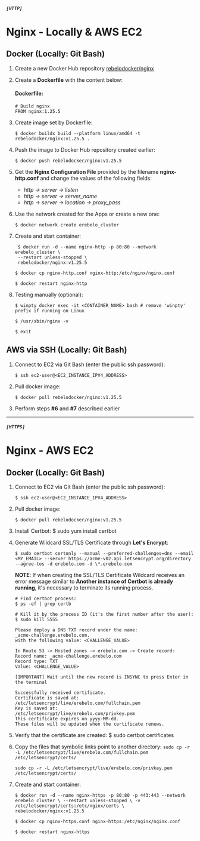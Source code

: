 ##### `[HTTP]`

# Nginx - Locally & AWS EC2

## Docker (Locally: Git Bash)

1. Create a new Docker Hub repository [rebelodocker/nginx](https://hub.docker.com/)

2. Create a **Dockerfile** with the content below:

   #### Dockerfile:

   ```
   # Build nginx
   FROM nginx:1.25.5
   ```

3. Create image set by Dockerfile:

   `$ docker buildx build --platform linux/amd64 -t rebelodocker/nginx:v1.25.5 .`

4. Push the image to Docker Hub repository created earlier:

   `$ docker push rebelodocker/nginx:v1.25.5`

5. Get the **Nginx Configuration File** provided by the filename **nginx-http.conf** and change the values of the following fields:

   - _http -> server -> listen_
   - _http -> server -> server_name_
   - _http -> server -> location -> proxy_pass_

6. Use the network created for the Apps or create a new one:

   `$ docker network create erebelo_cluster`

7. Create and start container:

   ```
    $ docker run -d --name nginx-http -p 80:80 --network erebelo_cluster \
    --restart unless-stopped \
    rebelodocker/nginx:v1.25.5
   ```

   `$ docker cp nginx-http.conf nginx-http:/etc/nginx/nginx.conf`

   `$ docker restart nginx-http`

8. Testing manually (optional):

   `$ winpty docker exec -it <CONTAINER_NAME> bash # remove 'winpty' prefix if running on Linux`

   `$ /usr/sbin/nginx -v`

   `$ exit`

## AWS via SSH (Locally: Git Bash)

1.  Connect to EC2 via Git Bash (enter the public ssh password):

    `$ ssh ec2-user@<EC2_INSTANCE_IPV4_ADDRESS>`

2.  Pull docker image:

    `$ docker pull rebelodocker/nginx:v1.25.5`

3.  Perform steps **#6** and **#7** described earlier

---

##### `[HTTPS]`

# Nginx - AWS EC2

## Docker (Locally: Git Bash)

1.  Connect to EC2 via Git Bash (enter the public ssh password):

    `$ ssh ec2-user@<EC2_INSTANCE_IPV4_ADDRESS>`

2.  Pull docker image:

    `$ docker pull rebelodocker/nginx:v1.25.5`

3.  Install Certbot:
    $ sudo yum install certbot

4.  Generate Wildcard SSL/TLS Certificate through **Let's Encrypt**:

    `$ sudo certbot certonly --manual --preferred-challenges=dns --email <MY_EMAIL> --server https://acme-v02.api.letsencrypt.org/directory --agree-tos -d erebelo.com -d \*.erebelo.com`

    **NOTE**: If when creating the SSL/TLS Certificate Wildcard receives an error message similar to **Another instance of Certbot is already running**, it's necessary to terminate its running process.

    ```
    # Find certbot process:
    $ ps -ef | grep certb

    # Kill it by the process ID (it's the first number after the user):
    $ sudo kill 5555
    ```

    ```
    Please deploy a DNS TXT record under the name:
    _acme-challenge.erebelo.com.
    with the following value: <CHALLENGE_VALUE>

    In Route 53 -> Hosted zones -> erebelo.com -> Create record:
    Record name: _acme-challenge.erebelo.com
    Record type: TXT
    Value: <CHALLENGE_VALUE>

    [IMPORTANT] Wait until the new record is INSYNC to press Enter in the terminal

    Successfully received certificate.
    Certificate is saved at: /etc/letsencrypt/live/erebelo.com/fullchain.pem
    Key is saved at:         /etc/letsencrypt/live/erebelo.com/privkey.pem
    This certificate expires on yyyy-MM-dd.
    These files will be updated when the certificate renews.
    ```

5.  Verify that the certificate are created:
    $ sudo certbot certificates

6.  Copy the files that symbolic links point to another directory:
    `sudo cp -r -L /etc/letsencrypt/live/erebelo.com/fullchain.pem /etc/letsencrypt/certs/`

    `sudo cp -r -L /etc/letsencrypt/live/erebelo.com/privkey.pem /etc/letsencrypt/certs/`

7.  Create and start container:

    `$ docker run -d --name nginx-https -p 80:80 -p 443:443 --network erebelo_cluster \
     --restart unless-stopped \
     -v /etc/letsencrypt/certs:/etc/nginx/certs \
     rebelodocker/nginx:v1.25.5`

    `$ docker cp nginx-https.conf nginx-https:/etc/nginx/nginx.conf`

    `$ docker restart nginx-https`
